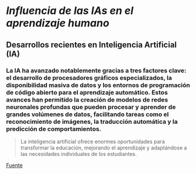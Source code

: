 # *Influencia de las IAs en el aprendizaje humano*

## Desarrollos recientes en Inteligencia Artificial (IA)

### La IA ha avanzado notablemente gracias a tres factores clave: el desarrollo de procesadores gráficos especializados, la disponibilidad masiva de datos y los entornos de programación de código abierto para el aprendizaje automático. Estos avances han permitido la creación de modelos de redes neuronales profundas que pueden procesar y aprender de grandes volúmenes de datos, facilitando tareas como el reconocimiento de imágenes, la traducción automática y la predicción de comportamientos.

> La inteligencia artificial ofrece enormes oportunidades para transformar la educación, mejorando el aprendizaje y adaptándose a las necesidades individuales de los estudiantes.


[Fuente](https://megaprofe.es/impacto-de-la-inteligencia-artificial-en-el-aprendizaje/?)